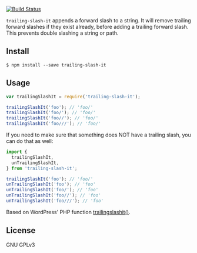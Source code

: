 [![Build Status](https://travis-ci.org/misund/trailing-slash-it.svg?branch=master)](https://travis-ci.org/misund/trailing-slash-it)

`trailing-slash-it` appends a forward slash to a string. It will remove trailing
forward slashes if they exist already, before adding a trailing forward
slash. This prevents double slashing a string or path.

## Install

```
$ npm install --save trailing-slash-it
```

## Usage

```js
var trailingSlashIt = require('trailing-slash-it');

trailingSlashIt('foo'); // 'foo/'
trailingSlashIt('foo/'); // 'foo/'
trailingSlashIt('foo//'); // 'foo/'
trailingSlashIt('foo///'); // 'foo/'
```

If you need to make sure that something does NOT have a trailing slash, you can
do that as well:

```js
import {
  trailingSlashIt,
  unTrailingSlashIt,
} from 'trailing-slash-it';

trailingSlashIt('foo'); // 'foo/'
unTrailingSlashIt('foo'); // 'foo'
unTrailingSlashIt('foo/'); // 'foo'
unTrailingSlashIt('foo//'); // 'foo'
unTrailingSlashIt('foo///'); // 'foo'
```

Based on WordPress' PHP function [trailingslashit()](https://github.com/WordPress/WordPress/blob/c7988f1f0311a8a3eadfe9a78c0c82971822d728/wp-includes/formatting.php#L2357-L2388).


## License

GNU GPLv3
